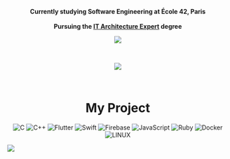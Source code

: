  <div align="center">
   
   **Currently studying Software Engineering at École 42, Paris**
   </br>
   </br>
    **Pursuing the [IT Architecture Expert](https://42.fr/en/42-in-paris/computer-science-degree/it-architecture-expert/) degree**

 ![](https://github-readme-streak-stats.herokuapp.com/?user=Bidiche49&theme=midnight-purple&hide_border=true)<br/>
 

 </div>

<div align="center">
<div style="text-align: center;">
  

<br>


<div align="center">
  
![](https://github-readme-stats.vercel.app/api/top-langs/?username=Bidiche49&theme=midnight-purple&hide_border=true&include_all_commits=false&count_private=false&layout=compact)

</div>
<br>



# My Project

![C](https://img.shields.io/badge/c-%2300599C.svg?style=for-the-badge&logo=c&logoColor=white) ![C++](https://img.shields.io/badge/C%2B%2B-00599C.svg?style=for-the-badge&logo=c%2B%2B&logoColor=white) ![Flutter](https://img.shields.io/badge/Flutter-02569B.svg?style=for-the-badge&logo=flutter&logoColor=white) ![Swift](https://img.shields.io/badge/Swift-F05138.svg?style=for-the-badge&logo=swift&logoColor=white) ![Firebase](https://img.shields.io/badge/Firebase-FFCA28.svg?style=for-the-badge&logo=firebase&logoColor=black) ![JavaScript](https://img.shields.io/badge/javascript-%23323330.svg?style=for-the-badge&logo=javascript&logoColor=%23F7DF1E) ![Ruby](https://img.shields.io/badge/Ruby-CC342D.svg?style=for-the-badge&logo=ruby&logoColor=white) ![Docker](https://img.shields.io/badge/Docker-2496ED.svg?style=for-the-badge&logo=docker&logoColor=white) ![LINUX](https://img.shields.io/badge/Linux-FCC624.svg?style=for-the-badge&logo=linux&logoColor=black)


<div align="left">


[![](https://visitcount.itsvg.in/api?id=Bidiche49&label=Profile%20Views&color=12&icon=5&pretty=true)](https://visitcount.itsvg.in)
